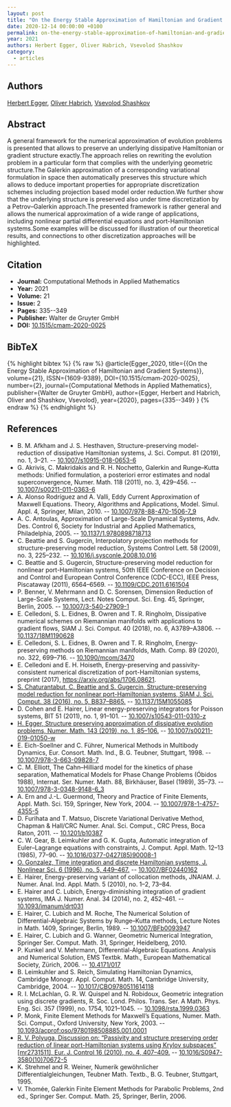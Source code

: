 ```yaml
---
layout: post
title: "On the Energy Stable Approximation of Hamiltonian and Gradient Systems"
date: 2020-12-14 00:00:00 +0100
permalink: on-the-energy-stable-approximation-of-hamiltonian-and-gradient-systems
year: 2021
authors: Herbert Egger, Oliver Habrich, Vsevolod Shashkov
category:
  - articles
---
```

 
## Authors
[Herbert Egger](authors/herbert_egger), [Oliver Habrich](authors/oliver_habrich), [Vsevolod Shashkov](authors/vsevolod_shashkov)
 
## Abstract
A general framework for the numerical approximation of evolution problems is presented that allows to preserve an underlying dissipative Hamiltonian or gradient structure exactly.The approach relies on rewriting the evolution problem in a particular form that complies with the underlying geometric structure.The Galerkin approximation of a corresponding variational formulation in space then automatically preserves this structure which allows to deduce important properties for appropriate discretization schemes including projection based model order reduction.We further show that the underlying structure is preserved also under time discretization by a Petrov–Galerkin approach.The presented framework is rather general and allows the numerical approximation of a wide range of applications, including nonlinear partial differential equations and port-Hamiltonian systems.Some examples will be discussed for illustration of our theoretical results, and connections to other discretization approaches will be highlighted.
 
## Citation
- **Journal:** Computational Methods in Applied Mathematics
- **Year:** 2021
- **Volume:** 21
- **Issue:** 2
- **Pages:** 335--349
- **Publisher:** Walter de Gruyter GmbH
- **DOI:** [10.1515/cmam-2020-0025](https://doi.org/10.1515/cmam-2020-0025)
 
## BibTeX
{% highlight bibtex %}
{% raw %}
@article{Egger_2020,
  title={{On the Energy Stable Approximation of Hamiltonian and Gradient Systems}},
  volume={21},
  ISSN={1609-9389},
  DOI={10.1515/cmam-2020-0025},
  number={2},
  journal={Computational Methods in Applied Mathematics},
  publisher={Walter de Gruyter GmbH},
  author={Egger, Herbert and Habrich, Oliver and Shashkov, Vsevolod},
  year={2020},
  pages={335--349}
}
{% endraw %}
{% endhighlight %}
 
## References
- B. M. Afkham and J. S. Hesthaven,
Structure-preserving model-reduction of dissipative Hamiltonian systems,
J. Sci. Comput. 81 (2019), no. 1, 3–21. -- [10.1007/s10915-018-0653-6](https://doi.org/10.1007/s10915-018-0653-6)
- G. Akrivis, C. Makridakis and R. H. Nochetto,
Galerkin and Runge–Kutta methods: Unified formulation, a posteriori error estimates and nodal superconvergence,
Numer. Math. 118 (2011), no. 3, 429–456. -- [10.1007/s00211-011-0363-6](https://doi.org/10.1007/s00211-011-0363-6)
- A. Alonso Rodríguez and A. Valli,
Eddy Current Approximation of Maxwell Equations. Theory, Algorithms and Applications,
Model. Simul. Appl. 4,
Springer, Milan, 2010. -- [10.1007/978-88-470-1506-7_9](https://doi.org/10.1007/978-88-470-1506-7_9)
- A. C. Antoulas,
Approximation of Large-Scale Dynamical Systems,
Adv. Des. Control 6,
Society for Industrial and Applied Mathematics, Philadelphia, 2005. -- [10.1137/1.9780898718713](https://doi.org/10.1137/1.9780898718713)
- C. Beattie and S. Gugercin,
Interpolatory projection methods for structure-preserving model reduction,
Systems Control Lett. 58 (2009), no. 3, 225–232. -- [10.1016/j.sysconle.2008.10.016](https://doi.org/10.1016/j.sysconle.2008.10.016)
- C. Beattie and S. Gugercin,
Structure-preserving model reduction for nonlinear port-Hamiltonian systems,
50th IEEE Conference on Decision and Control and European Control Conference (CDC-ECC),
IEEE Press, Piscataway (2011), 6564–6569. -- [10.1109/CDC.2011.6161504](https://doi.org/10.1109/CDC.2011.6161504)
- P. Benner, V. Mehrmann and D. C. Sorensen,
Dimension Reduction of Large-Scale Systems,
Lect. Notes Comput. Sci. Eng. 45,
Springer, Berlin, 2005. -- [10.1007/3-540-27909-1](https://doi.org/10.1007/3-540-27909-1)
- E. Celledoni, S. L. Eidnes, B. Owren and T. R. Ringholm,
Dissipative numerical schemes on Riemannian manifolds with applications to gradient flows,
SIAM J. Sci. Comput. 40 (2018), no. 6, A3789–A3806. -- [10.1137/18M1190628](https://doi.org/10.1137/18M1190628)
- E. Celledoni, S. L. Eidnes, B. Owren and T. R. Ringholm,
Energy-preserving methods on Riemannian manifolds,
Math. Comp. 89 (2020), no. 322, 699–716. -- [10.1090/mcom/3470](https://doi.org/10.1090/mcom/3470)
- E. Celledoni and E. H. Hoiseth,
Energy-preserving and passivity-consistent numerical discretization of port-Hamiltonian systems,
preprint (2017), https://arxiv.org/abs/1706.08621.
- [S. Chaturantabut, C. Beattie and S. Gugercin,
Structure-preserving model reduction for nonlinear port-Hamiltonian systems,
SIAM J. Sci. Comput. 38 (2016), no. 5, B837–B865.](structure-preserving-model-reduction-for-nonlinear-port-hamiltonian-systems) -- [10.1137/15M1055085](https://doi.org/10.1137/15M1055085)
- D. Cohen and E. Hairer,
Linear energy-preserving integrators for Poisson systems,
BIT 51 (2011), no. 1, 91–101. -- [10.1007/s10543-011-0310-z](https://doi.org/10.1007/s10543-011-0310-z)
- [H. Egger,
Structure preserving approximation of dissipative evolution problems,
Numer. Math. 143 (2019), no. 1, 85–106.](structure-preserving-approximation-of-dissipative-evolution-problems) -- [10.1007/s00211-019-01050-w](https://doi.org/10.1007/s00211-019-01050-w)
- E. Eich-Soellner and C. Führer,
Numerical Methods in Multibody Dynamics,
Eur. Consort. Math. Ind.,
B. G. Teubner, Stuttgart, 1998. -- [10.1007/978-3-663-09828-7](https://doi.org/10.1007/978-3-663-09828-7)
- C. M. Elliott,
The Cahn–Hilliard model for the kinetics of phase separation,
Mathematical Models for Phase Change Problems (Óbidos 1988),
Internat. Ser. Numer. Math. 88,
Birkhäuser, Basel (1989), 35–73. -- [10.1007/978-3-0348-9148-6_3](https://doi.org/10.1007/978-3-0348-9148-6_3)
- A. Ern and J.-L. Guermond,
Theory and Practice of Finite Elements,
Appl. Math. Sci. 159,
Springer, New York, 2004. -- [10.1007/978-1-4757-4355-5](https://doi.org/10.1007/978-1-4757-4355-5)
- D. Furihata and T. Matsuo,
Discrete Variational Derivative Method,
Chapman & Hall/CRC Numer. Anal. Sci. Comput.,
CRC Press, Boca Raton, 2011. -- [10.1201/b10387](https://doi.org/10.1201/b10387)
- C. W. Gear, B. Leimkuhler and G. K. Gupta,
Automatic integration of Euler–Lagrange equations with constraints,
J. Comput. Appl. Math. 12–13 (1985), 77–90. -- [10.1016/0377-0427(85)90008-1](https://doi.org/10.1016/0377-0427(85)90008-1)
- [O. Gonzalez,
Time integration and discrete Hamiltonian systems,
J. Nonlinear Sci. 6 (1996), no. 5, 449–467.](time-integration-and-discrete-hamiltonian-systems) -- [10.1007/BF02440162](https://doi.org/10.1007/BF02440162)
- E. Hairer,
Energy-preserving variant of collocation methods,
JNAIAM. J. Numer. Anal. Ind. Appl. Math. 5 (2010), no. 1–2, 73–84.
- E. Hairer and C. Lubich,
Energy-diminishing integration of gradient systems,
IMA J. Numer. Anal. 34 (2014), no. 2, 452–461. -- [10.1093/imanum/drt031](https://doi.org/10.1093/imanum/drt031)
- E. Hairer, C. Lubich and M. Roche,
The Numerical Solution of Differential-Algebraic Systems by Runge–Kutta methods,
Lecture Notes in Math. 1409,
Springer, Berlin, 1989. -- [10.1007/BFb0093947](https://doi.org/10.1007/BFb0093947)
- E. Hairer, C. Lubich and G. Wanner,
Geometric Numerical Integration,
Springer Ser. Comput. Math. 31,
Springer, Heidelberg, 2010.
- P. Kunkel and V. Mehrmann,
Differential-Algebraic Equations. Analysis and Numerical Solution,
EMS Textbk. Math.,
European Mathematical Society, Zürich, 2006. -- [10.4171/017](https://doi.org/10.4171/017)
- B. Leimkuhler and S. Reich,
Simulating Hamiltonian Dynamics,
Cambridge Monogr. Appl. Comput. Math. 14,
Cambridge University, Cambridge, 2004. -- [10.1017/CBO9780511614118](https://doi.org/10.1017/CBO9780511614118)
- R. I. McLachlan, G. R. W. Quispel and N. Robidoux,
Geometric integration using discrete gradients,
R. Soc. Lond. Philos. Trans. Ser. A Math. Phys. Eng. Sci. 357 (1999), no. 1754, 1021–1045. -- [10.1098/rsta.1999.0363](https://doi.org/10.1098/rsta.1999.0363)
- P. Monk,
Finite Element Methods for Maxwell’s Equations,
Numer. Math. Sci. Comput.,
Oxford University, New York, 2003. -- [10.1093/acprof:oso/9780198508885.001.0001](https://doi.org/10.1093/acprof:oso/9780198508885.001.0001)
- [R. V. Polyuga,
Discussion on: “Passivity and structure preserving order reduction of linear port-Hamiltonian systems using Krylov subspaces” [mr2731511],
Eur. J. Control 16 (2010), no. 4, 407–409.](discussion-on-passivity-and-structure-preserving-order-reduction-of-linear-port-hamiltonian-systems-using-krylov-subspaces) -- [10.1016/S0947-3580(10)70672-5](https://doi.org/10.1016/S0947-3580(10)70672-5)
- K. Strehmel and R. Weiner,
Numerik gewöhnlicher Differentialgleichungen,
Teubner Math. Textb.,
B. G. Teubner, Stuttgart, 1995.
- V. Thomée,
Galerkin Finite Element Methods for Parabolic Problems, 2nd ed.,
Springer Ser. Comput. Math. 25,
Springer, Berlin, 2006.

